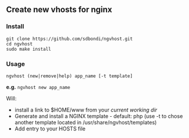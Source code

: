 ## Create new vhosts for nginx

### Install

```shell
git clone https://github.com/sdbondi/ngvhost.git
cd ngvhost
sudo make install
```

### Usage

```shell
ngvhost (new|remove|help) app_name [-t template]
```

**e.g.**
`ngvhost new app_name`

Will:
- install a link to $HOME/www from your *current working dir*
- Generate and install a NGINX template - default: php (use -t to chose another template located in /usr/share/ngvhost/templates)
- Add entry to your HOSTS file


